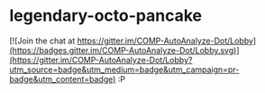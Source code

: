 # legendary-octo-pancake

[![Join the chat at https://gitter.im/COMP-AutoAnalyze-Dot/Lobby](https://badges.gitter.im/COMP-AutoAnalyze-Dot/Lobby.svg)](https://gitter.im/COMP-AutoAnalyze-Dot/Lobby?utm_source=badge&utm_medium=badge&utm_campaign=pr-badge&utm_content=badge)
:P
